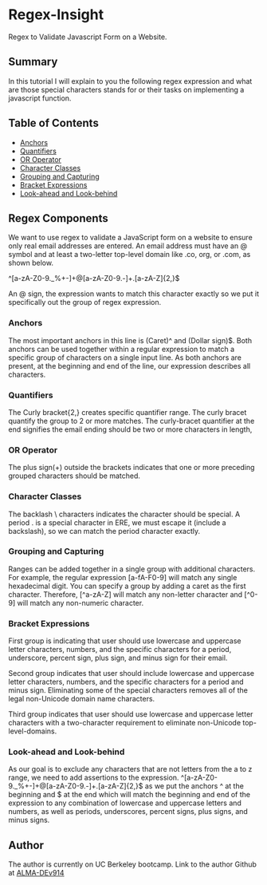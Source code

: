 # Regex-Insight
Regex to Validate Javascript Form on a Website.

## Summary

In this tutorial I will explain to you the following regex expression and what are those special characters stands for or their tasks on implementing a javascript function.

## Table of Contents

- [Anchors](#anchors)
- [Quantifiers](#quantifiers)
- [OR Operator](#or-operator)
- [Character Classes](#character-classes)
- [Grouping and Capturing](#grouping-and-capturing)
- [Bracket Expressions](#bracket-expressions)
- [Look-ahead and Look-behind](#look-ahead-and-look-behind)

## Regex Components
We want to use regex to validate a JavaScript form on a website to ensure only real email addresses are entered. An email address must have an @ symbol and at least a two-letter top-level domain like .co, org, or .com, as shown below.

^[a-zA-Z0-9._%+-]+@[a-zA-Z0-9.-]+\.[a-zA-Z]{2,}$

An @ sign, the expression wants to match this character exactly so we put it specifically out the group of regex expression.

### Anchors

The most important anchors in this line is (Caret)^ and (Dollar sign)$.
Both anchors can be used together within a regular expression to match a specific group of characters on a single input line.
As both anchors are present, at the beginning and end of the line, our expression describes all characters.

### Quantifiers

The Curly bracket{2,} creates specific quantifier range. 
The curly bracet quantify the group to 2 or more matches.
The curly-bracet quantifier at the end signifies the email ending should be two or more characters in length, 

### OR Operator
The plus sign(+) outside the brackets indicates that one or more preceding grouped characters should be matched.

### Character Classes

The backlash \ characters indicates the character should be special.
A period \. is a special character in ERE, we must escape it (include a backslash), so we can match the period character exactly.


### Grouping and Capturing

Ranges can be added together in a single group with additional characters. For example, the regular expression [a-fA-F0-9] will match any single hexadecimal digit.
You can specify a group by adding a caret as the first character. Therefore, [^a-zA-Z] will match any non-letter character and [^0-9] will match any non-numeric character.

### Bracket Expressions
First group is indicating that user should use lowercase and uppercase letter characters, numbers, and the specific characters for a period, underscore, percent sign, plus sign, and minus sign for their email.

Second group indicates that user should include lowercase and uppercase letter characters, numbers, and the specific characters for a period and minus sign. Eliminating some of the special characters removes all of the legal non-Unicode domain name characters.

Third group indicates that user should use lowercase and uppercase letter characters with a two-character requirement to eliminate non-Unicode top-level-domains.

### Look-ahead and Look-behind

As our goal is to exclude any characters that are not letters from the a to z range, we need to add assertions to the expression. 
^[a-zA-Z0-9._%+-]+@[a-zA-Z0-9.-]+\.[a-zA-Z]{2,}$ as we put the anchors ^ at the beginning and $ at the end which will match the beginning and end of the expression to
any combination of lowercase and uppercase letters and numbers, as well as periods, underscores, percent signs, plus signs, and minus signs.

## Author

The author is currently on UC Berkeley bootcamp. Link to the author Github at [ALMA-DEv914](https://github.com/ALMA-DEV914)